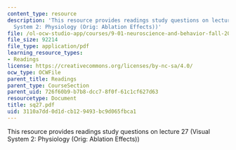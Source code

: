 ```yaml
---
content_type: resource
description: 'This resource provides readings study questions on lecture 27 (Visual
  System 2: Physiology (Orig: Ablation Effects))'
file: /ol-ocw-studio-app/courses/9-01-neuroscience-and-behavior-fall-2003/3110a7dd0d1dcb129493bc9d065fbca1_sq27.pdf
file_size: 92214
file_type: application/pdf
learning_resource_types:
- Readings
license: https://creativecommons.org/licenses/by-nc-sa/4.0/
ocw_type: OCWFile
parent_title: Readings
parent_type: CourseSection
parent_uid: 726f60b9-b7b8-dcc7-8f0f-61c1cf627d63
resourcetype: Document
title: sq27.pdf
uid: 3110a7dd-0d1d-cb12-9493-bc9d065fbca1
---
```

This resource provides readings study questions on lecture 27 (Visual System 2: Physiology (Orig: Ablation Effects))